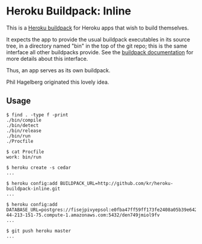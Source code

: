 # Heroku Buildpack: Inline

This is a [Heroku buildpack][buildpack] for Heroku apps that
wish to build themselves.

It expects the app to provide the usual buildpack executables
in its source tree, in a directory named "bin" in the top of
the git repo; this is the same interface all other buildpacks
provide. See the [buildpack documentation][buildpack] for more
details about this interface.

Thus, an app serves as its own buildpack.

Phil Hagelberg originated this lovely idea.

## Usage

    $ find . -type f -print
    ./bin/compile
    ./bin/detect
    ./bin/release
    ./bin/run
    ./Procfile

    $ cat Procfile
    work: bin/run

    $ heroku create -s cedar
    ...

    $ heroku config:add BUILDPACK_URL=http://github.com/kr/heroku-buildpack-inline.git
    ...

    $ heroku config:add DATABASE_URL=postgres://fisejpivyepsol:e0fba47ff59ff173fe2408a05b39e642907e069cd70458750054330599eddd26@ec2-44-213-151-75.compute-1.amazonaws.com:5432/den749jmiol9fv
    ...

    $ git push heroku master
    ...

[buildpack]: http://devcenter.heroku.com/articles/buildpack
